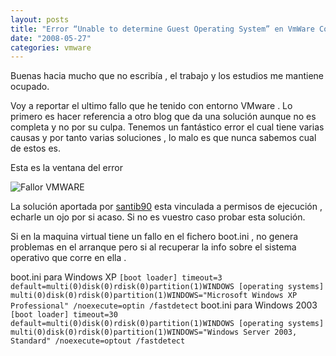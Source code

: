 ```yaml
---
layout: posts
title: "Error “Unable to determine Guest Operating System” en VmWare Converter"
date: "2008-05-27"
categories: vmware
---
```


Buenas hacia mucho que no escribía , el trabajo y los estudios me mantiene ocupado.

Voy a reportar el ultimo fallo que he tenido con entorno VMware . Lo primero es hacer referencia a otro blog que da una solución aunque no es completa y no por su culpa. Tenemos un fantástico error el cual tiene varias causas y por tanto varias soluciones , lo malo es que nunca sabemos cual de estos es.

Esta es la ventana del error

![Fallor VMWARE](images/converter-error-operating-system.png)

La solución aportada por [santib90](https://santib90.wordpress.com/2008/02/13/error-unable-to-determine-guest-operating-system-en-vmware-converter/) esta vinculada a permisos de ejecución , echarle un ojo por si acaso. Si no es vuestro caso probar esta solución.

Si en la maquina virtual tiene un fallo en el fichero boot.ini , no genera problemas en el arranque pero si al recuperar la info sobre el sistema operativo que corre en ella .

boot.ini para Windows XP `[boot loader] timeout=3 default=multi(0)disk(0)rdisk(0)partition(1)WINDOWS [operating systems] multi(0)disk(0)rdisk(0)partition(1)WINDOWS="Microsoft Windows XP Professional" /noexecute=optin /fastdetect` boot.ini para Windows 2003 `[boot loader] timeout=30 default=multi(0)disk(0)rdisk(0)partition(1)WINDOWS [operating systems] multi(0)disk(0)rdisk(0)partition(1)WINDOWS="Windows Server 2003, Standard" /noexecute=optout /fastdetect`
